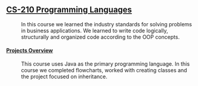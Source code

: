 ## <u>CS-210 Programming Languages</u>
<dd>In this course we learned the industry standards for solving problems in business applications.  We learned to write code logically, structurally and organized code according to the OOP concepts.</dd>


<dl>
    <dt><h4><u>Projects Overview</u></h4></dt>
    <dd>This course uses Java as the primary programming language.  In this course we completed flowcharts, worked with creating classes and the project focused on inheritance. </dd>
</dl>
